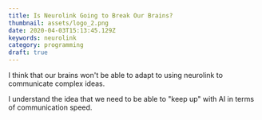```yaml
---
title: Is Neurolink Going to Break Our Brains?
thumbnail: assets/logo_2.png
date: 2020-04-03T15:13:45.129Z
keywords: neurolink
category: programming
draft: true
---
```


I think that our brains won't be able to adapt to using neurolink to communicate complex ideas.

I understand the idea that we need to be able to "keep up" with AI in terms of communication speed.
